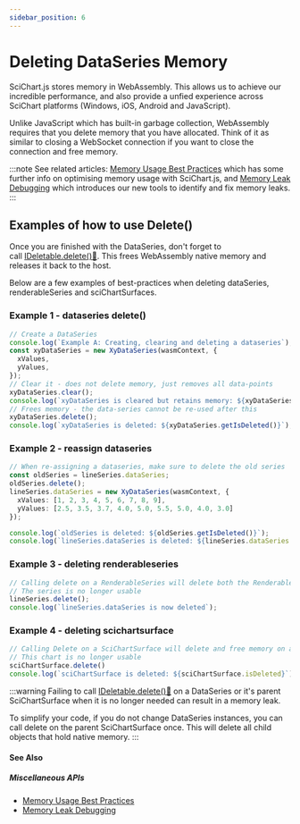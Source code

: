 ```yaml
---
sidebar_position: 6
---
```


# Deleting DataSeries Memory

SciChart.js stores memory in WebAssembly. This allows us to achieve our incredible performance, and also provide a unfied experience across SciChart platforms (Windows, iOS, Android and JavaScript).

Unlike JavaScript which has built-in garbage collection, WebAssembly requires that you delete memory that you have allocated. Think of it as similar to closing a WebSocket connection if you want to close the connection and free memory.

:::note
See related articles: [Memory Usage Best Practices](/docs/2d-charts/performance-tips/memory-best-practices) which has some further info on optimising memory usage with SciChart.js, and [Memory Leak Debugging](/docs/2d-charts/performance-tips/memory-leak-debugging) which introduces our new tools to identify and fix memory leaks.
:::

Examples of how to use Delete()
-------------------------------

Once you are finished with the DataSeries, don't forget to call [IDeletable.delete():blue_book:](https://www.scichart.com/documentation/js/current/typedoc/interfaces/ideletable.html#delete). This frees WebAssembly native memory and releases it back to the host.

Below are a few examples of best-practices when deleting dataSeries, renderableSeries and sciChartSurfaces.

### Example 1 - dataseries delete()

```ts
// Create a DataSeries
console.log(`Example A: Creating, clearing and deleting a dataseries`);
const xyDataSeries = new XyDataSeries(wasmContext, {
  xValues,
  yValues,
});
// Clear it - does not delete memory, just removes all data-points
xyDataSeries.clear();
console.log(`xyDataSeries is cleared but retains memory: ${xyDataSeries.getNativeXValues().capacity()} Datapoints`);
// Frees memory - the data-series cannot be re-used after this
xyDataSeries.delete();
console.log(`xyDataSeries is deleted: ${xyDataSeries.getIsDeleted()}`);
```

### Example 2 - reassign dataseries

```ts
// When re-assigning a dataseries, make sure to delete the old series
const oldSeries = lineSeries.dataSeries;
oldSeries.delete();
lineSeries.dataSeries = new XyDataSeries(wasmContext, {
  xValues: [1, 2, 3, 4, 5, 6, 7, 8, 9],
  yValues: [2.5, 3.5, 3.7, 4.0, 5.0, 5.5, 5.0, 4.0, 3.0]
});

console.log(`oldSeries is deleted: ${oldSeries.getIsDeleted()}`);
console.log(`lineSeries.dataSeries is deleted: ${lineSeries.dataSeries.getIsDeleted()}`);
```

### Example 3 - deleting renderableseries

```ts
// Calling delete on a RenderableSeries will delete both the RenderableSeries and its DataSeries
// The series is no longer usable
lineSeries.delete();
console.log(`lineSeries.dataSeries is now deleted`);
```

### Example 4 - deleting scichartsurface

```ts
// Calling Delete on a SciChartSurface will delete and free memory on all elements in this chart
// This chart is no longer usable
sciChartSurface.delete()
console.log(`sciChartSurface is deleted: ${sciChartSurface.isDeleted}`);
```
:::warning
Failing to call [IDeletable.delete():blue_book:](https://www.scichart.com/documentation/js/current/typedoc/interfaces/ideletable.html#delete) on a DataSeries or it's parent SciChartSurface when it is no longer needed can result in a memory leak.

To simplify your code, if you do not change DataSeries instances, you can call delete on the parent SciChartSurface once. This will delete all child objects that hold native memory.
:::

#### See Also

##### Miscellaneous APIs

- [Memory Usage Best Practices](/docs/2d-charts/performance-tips/memory-best-practices)
- [Memory Leak Debugging](/docs/2d-charts/performance-tips/memory-leak-debugging)
